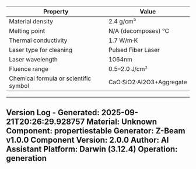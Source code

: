 | Property | Value |
|----------|-------|
| Material density | 2.4 g/cm³ |
| Melting point | N/A (decomposes) °C |
| Thermal conductivity | 1.7 W/m·K |
| Laser type for cleaning | Pulsed Fiber Laser |
| Laser wavelength | 1064nm |
| Fluence range | 0.5–2.0 J/cm² |
| Chemical formula or scientific symbol | CaO·SiO2·Al2O3+Aggregate |


---
Version Log - Generated: 2025-09-21T20:26:29.928757
Material: Unknown
Component: propertiestable
Generator: Z-Beam v1.0.0
Component Version: 2.0.0
Author: AI Assistant
Platform: Darwin (3.12.4)
Operation: generation
---